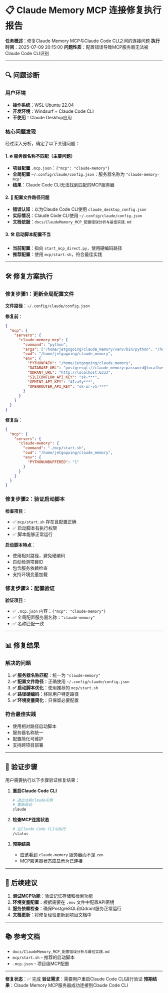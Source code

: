 # 📋 Claude Memory MCP 连接修复执行报告

**任务概述**：修复Claude Memory MCP与Claude Code CLI之间的连接问题
**执行时间**：2025-07-09 20:15:00
**问题性质**：配置错误导致MCP服务器无法被Claude Code CLI识别

---

## 🔍 问题诊断

### 用户环境
- **操作系统**：WSL Ubuntu 22.04
- **开发环境**：Windsurf + Claude Code CLI
- **不使用**：Claude Desktop应用

### 核心问题发现
经过深入分析，确定了以下关键问题：

#### 1. 🔥 服务器名称不匹配（主要问题）
- **项目配置** `.mcp.json`：`{"mcp": "claude-memory"}`
- **全局配置** `~/.config/claude/config.json`：服务器名称为 `"claude-memory-mcp"`
- **结果**：Claude Code CLI无法找到匹配的MCP服务器

#### 2. 📁 配置文件路径问题
- **错误认知**：以为Claude Code CLI使用 `claude_desktop_config.json`
- **实际情况**：Claude Code CLI使用 `~/.config/claude/config.json`
- **文档依据**：`docs/ClaudeMemory_MCP_配置错误分析与最佳实践.md`

#### 3. 🛠️ 启动脚本配置不当
- **当前配置**：指向 `start_mcp_direct.py`，使用硬编码路径
- **推荐配置**：使用 `mcp/start.sh`，符合最佳实践

---

## 🛠️ 修复方案执行

### 修复步骤1：更新全局配置文件

**文件路径**：`~/.config/claude/config.json`

**修复前**：
```json
{
  "mcp": {
    "servers": {
      "claude-memory-mcp": {
        "command": "python",
        "args": ["/home/jetgogoing/claude_memory/venv/bin/python", "/home/jetgogoing/claude_memory/start_mcp_direct.py"],
        "cwd": "/home/jetgogoing/claude_memory",
        "env": {
          "PYTHONPATH": "/home/jetgogoing/claude_memory",
          "DATABASE_URL": "postgresql://claude_memory:password@localhost:5433/claude_memory",
          "QDRANT_URL": "http://localhost:6333",
          "SILICONFLOW_API_KEY": "sk-***",
          "GEMINI_API_KEY": "AIzaSy***",
          "OPENROUTER_API_KEY": "sk-or-v1-***"
        }
      }
    }
  }
}
```

**修复后**：
```json
{
  "mcp": {
    "servers": {
      "claude-memory": {
        "command": "./mcp/start.sh",
        "cwd": "/home/jetgogoing/claude_memory",
        "env": {
          "PYTHONUNBUFFERED": "1"
        }
      }
    }
  }
}
```

### 修复步骤2：验证启动脚本

**检查项目**：
- ✅ `mcp/start.sh` 存在且配置正确
- ✅ 启动脚本有执行权限
- ✅ 脚本能够正常运行

**启动脚本特点**：
- 使用相对路径，避免硬编码
- 自动检测项目ID
- 包含服务依赖检查
- 支持环境变量加载

### 修复步骤3：配置验证

**验证项目**：
- ✅ `.mcp.json` 内容：`{"mcp": "claude-memory"}`
- ✅ 全局配置服务器名称：`"claude-memory"`
- ✅ 名称匹配一致

---

## 📊 修复结果

### 解决的问题
1. **✅ 服务器名称匹配**：统一为 `"claude-memory"`
2. **✅ 配置文件路径**：正确使用 `~/.config/claude/config.json`
3. **✅ 启动脚本优化**：使用推荐的 `mcp/start.sh`
4. **✅ 路径硬编码**：移除用户特定路径
5. **✅ 环境变量简化**：只保留必要配置

### 符合最佳实践
- 使用相对路径启动脚本
- 服务器名称统一
- 配置简化可维护
- 支持跨项目部署

---

## 🧪 验证步骤

用户需要执行以下步骤验证修复结果：

1. **重启Claude Code CLI**
   ```bash
   # 退出当前claude实例
   # 重新启动
   claude
   ```

2. **检查MCP连接状态**
   ```bash
   # 在Claude Code CLI中执行
   /status
   ```

3. **预期结果**
   - 应该看到 `claude-memory` 服务器而不是 `zen`
   - MCP服务器状态应显示为已连接

---

## 📝 后续建议

1. **测试MCP功能**：验证记忆存储和检索功能
2. **环境变量配置**：根据需要在 `.env` 文件中配置API密钥
3. **服务依赖检查**：确保PostgreSQL和Qdrant服务正常运行
4. **文档更新**：将修复经验更新到项目文档中

---

## 📚 参考文档

- `docs/ClaudeMemory_MCP_配置错误分析与最佳实践.md`
- `mcp/start.sh` - 推荐的启动脚本
- `.mcp.json` - 项目级MCP配置

---

**修复状态**：✅ 完成
**验证需求**：需要用户重启Claude Code CLI进行验证
**预期结果**：Claude Memory MCP服务器成功连接到Claude Code CLI